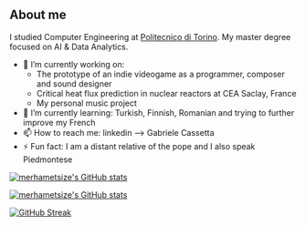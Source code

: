 
## About me
I studied Computer Engineering at [Politecnico di Torino](https://www.polito.it/).
My master degree focused on AI & Data Analytics.

- 🔭 I’m currently working on: 
  * The prototype of an indie videogame as a programmer, composer and sound designer
  * Critical heat flux prediction in nuclear reactors at CEA Saclay, France
  * My personal music project
- 🌱 I’m currently learning: Turkish, Finnish, Romanian and trying to further improve my French
- 📫 How to reach me: linkedin --> Gabriele Cassetta
- ⚡ Fun fact: I am a distant relative of the pope and I also speak Piedmontese

[![merhametsize's GitHub stats](https://github-readme-stats.vercel.app/api/top-langs/?username=merhametsize&theme=dark)](https://github.com/merhametsize/github-readme-stats)

[![merhametsize's GitHub stats](https://github-readme-stats.vercel.app/api?username=merhametsize&theme=dark)](https://github.com/merhametsize/github-readme-stats)

[![GitHub Streak](http://github-readme-streak-stats.herokuapp.com?user=merhametsize&theme=dark&date_format=M%20j%5B%2C%20Y%5D)](https://git.io/streak-stats)

<!--
**merhametsize/merhametsize** is a ✨ _special_ ✨ repository because its `README.md` (this file) appears on your GitHub profile.

Here are some ideas to get you started:

- 🔭 I’m currently working on ...
- 🌱 I’m currently learning ...
- 👯 I’m looking to collaborate on ...
- 🤔 I’m looking for help with ...
- 💬 Ask me about ...
- 📫 How to reach me: ...
- 😄 Pronouns: ...
- ⚡ Fun fact: ...
-->
